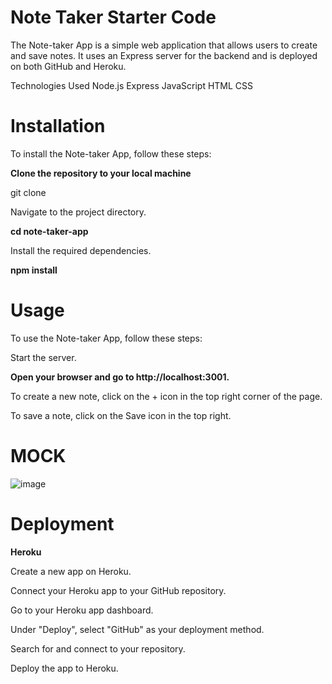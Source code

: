 # Note Taker Starter Code

The Note-taker App is a simple web application that allows users to create and save notes. It uses an Express server for the backend and is deployed on both GitHub and Heroku.

Technologies Used
Node.js
Express
JavaScript
HTML
CSS


# Installation

To install the Note-taker App, follow these steps:

**Clone the repository to your local machine**

git clone <repository-url>


Navigate to the project directory.

**cd note-taker-app**


Install the required dependencies.

**npm install**


# Usage


To use the Note-taker App, follow these steps:

Start the server.

**Open your browser and go to http://localhost:3001.**

To create a new note, click on the + icon in the top right corner of the page.

To save a note, click on the Save icon in the top right.
  
# MOCK 
  
  ![image](https://user-images.githubusercontent.com/118404373/219524370-fce24c12-ca23-44df-8481-cc1e662e8354.png)

  
  
  # Deployment
  **Heroku**

  Create a new app on Heroku.

Connect your Heroku app to your GitHub repository.

Go to your Heroku app dashboard.
  
Under "Deploy", select "GitHub" as your deployment method.
  
Search for and connect to your repository.
  
Deploy the app to Heroku.







